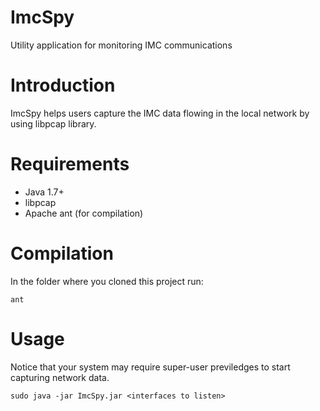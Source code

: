 # ImcSpy
Utility application for monitoring IMC communications

# Introduction
ImcSpy helps users capture the IMC data flowing in the local network by using libpcap library.

# Requirements
  - Java 1.7+
  - libpcap
  - Apache ant (for compilation)

# Compilation
In the folder where you cloned this project run:
```
ant
```
# Usage
Notice that your system may require super-user previledges to start capturing network data.
```
sudo java -jar ImcSpy.jar <interfaces to listen>
```
